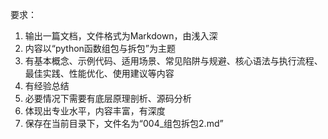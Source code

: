  要求：
1. 输出一篇文档，文件格式为Markdown，由浅入深
2. 内容以“python函数组包与拆包”为主题
3. 有基本概念、示例代码、适用场景、常见陷阱与规避、核心语法与执行流程、最佳实践、性能优化、使用建议等内容
4. 有经验总结   
5. 必要情况下需要有底层原理剖析、源码分析
6. 体现出专业水平，内容丰富，有深度
7. 保存在当前目录下，文件名为“004_组包拆包2.md”      